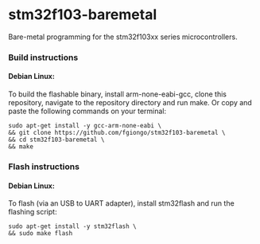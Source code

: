 # stm32f103-baremetal

Bare-metal programming for the stm32f103xx series microcontrollers.

### Build instructions

#### Debian Linux:

To build the flashable binary, install arm-none-eabi-gcc, clone this
repository, navigate to the repository directory and run make. Or copy and
paste the following commands on your terminal:

```
sudo apt-get install -y gcc-arm-none-eabi \
&& git clone https://github.com/fgiongo/stm32f103-baremetal \
&& cd stm32f103-baremetal \
&& make
```

### Flash instructions

#### Debian Linux:

To flash (via an USB to UART adapter), install stm32flash and run the flashing
script:

```
sudo apt-get install -y stm32flash \
&& sudo make flash
```
